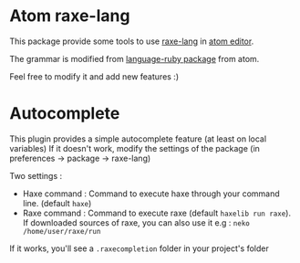 # Atom raxe-lang

This package provide some tools to use [raxe-lang](https://raxe-lang.org/) in [atom editor](https://atom.io/).

The grammar is modified from [language-ruby package](https://github.com/atom/language-ruby) from atom.

Feel free to modify it and add new features :)

# Autocomplete

This plugin provides a simple autocomplete feature (at least on local variables)
If it doesn't work, modify the settings of the package (in preferences -> package -> raxe-lang)

Two settings :
- Haxe command : Command to execute haxe through your command line. (default ```haxe```)
- Raxe command : Command to execute raxe (default ```haxelib run raxe```). If downloaded sources of raxe, you
can also use it e.g : ```neko /home/user/raxe/run```

If it works, you'll see a ```.raxecompletion``` folder in your project's folder
